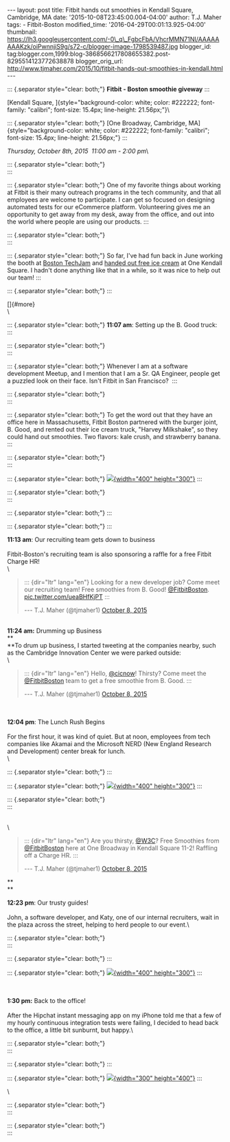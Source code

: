 \-\-- layout: post title: Fitbit hands out smoothies in Kendall Square,
Cambridge, MA date: \'2015-10-08T23:45:00.004-04:00\' author: T.J. Maher
tags: - Fitbit-Boston modified\_time: \'2016-04-29T00:01:13.925-04:00\'
thumbnail:
https://lh3.googleusercontent.com/-0\_q\_FgbcFbA/VhcrMMN71NI/AAAAAAAAKzk/oiPwnnjiS9g/s72-c/blogger-image-1798539487.jpg
blogger\_id:
tag:blogger.com,1999:blog-3868566217808655382.post-8295514123772638878
blogger\_orig\_url:
http://www.tjmaher.com/2015/10/fitbit-hands-out-smoothies-in-kendall.html
\-\--

::: {.separator style="clear: both;"}
**Fitbit - Boston smoothie giveway**
:::

[Kendall
Square, ]{style="background-color: white; color: #222222; font-family: "calibri"; font-size: 15.4px; line-height: 21.56px;"}\

::: {.separator style="clear: both;"}
[One Broadway, Cambridge,
MA]{style="background-color: white; color: #222222; font-family: "calibri"; font-size: 15.4px; line-height: 21.56px;"}
:::

*Thursday, October 8th, 2015  11:00 am - 2:00 pm*\

::: {.separator style="clear: both;"}
\
:::

::: {.separator style="clear: both;"}
One of my favorite things about working at Fitbit is their many outreach
programs in the tech community, and that all employees are welcome to
participate. I can get so focused on designing automated tests for our
eCommerce platform. Volunteering gives me an opportunity to get away
from my desk, away from the office, and out into the world where people
are using our products.
:::

::: {.separator style="clear: both;"}
\
:::

::: {.separator style="clear: both;"}
So far, I\'ve had fun back in June working the booth at [Boston
TechJam](http://adventuresinautomation.blogspot.com/2015/06/live-blog-fitbit-boston-bostontechjam.html) and
[handed out free ice
cream](http://adventuresinautomation.blogspot.com/2015/06/live-blog-free-ice-cream-from-fitbit.html)
at One Kendall Square. I hadn\'t done anything like that in a while, so
it was nice to help out our team!
:::

::: {.separator style="clear: both;"}
:::

[]{#more}\
\

::: {.separator style="clear: both;"}
**11:07 am**: Setting up the B. Good truck:
:::

::: {.separator style="clear: both;"}
\
:::

::: {.separator style="clear: both;"}
Whenever I am at a software development Meetup, and I mention that I am
a Sr. QA Engineer, people get a puzzled look on their face. Isn\'t
Fitbit in San Francisco? 
:::

::: {.separator style="clear: both;"}
\
:::

::: {.separator style="clear: both;"}
To get the word out that they have an office here in Massachusetts,
Fitbit Boston partnered with the burger joint, B. Good, and rented out
their ice cream truck, \"Harvey Milkshake\", so they could hand out
smoothies. Two flavors: kale crush, and strawberry banana. 
:::

::: {.separator style="clear: both;"}
\
:::

::: {.separator style="clear: both;"}
[![](https://lh3.googleusercontent.com/-0_q_FgbcFbA/VhcrMMN71NI/AAAAAAAAKzk/oiPwnnjiS9g/s400/blogger-image-1798539487.jpg){width="400"
height="300"}](https://lh3.googleusercontent.com/-0_q_FgbcFbA/VhcrMMN71NI/AAAAAAAAKzk/oiPwnnjiS9g/s640/blogger-image-1798539487.jpg)
:::

::: {.separator style="clear: both;"}
\
:::

::: {.separator style="clear: both;"}
:::

::: {.separator style="clear: both;"}
:::

**11:13 am**: Our recruiting team gets down to business\
\
Fitbit-Boston\'s recruiting team is also sponsoring a raffle for a free
Fitbit Charge HR!\
\

> ::: {dir="ltr" lang="en"}
> Looking for a new developer job? Come meet our recruiting team! Free
> smoothies from B. Good!
> [\@FitbitBoston](https://twitter.com/FitbitBoston).
> [pic.twitter.com/ueaBHfKjPT](http://t.co/ueaBHfKjPT)
> :::
>
> --- T.J. Maher (\@tjmaher1) [October 8,
> 2015](https://twitter.com/tjmaher1/status/652141354164719616)

\
**11:24 am:** Drumming up Business\
**\
**To drum up business, I started tweeting at the companies nearby, such
as the Cambridge Innovation Center we were parked outside:\
\

> ::: {dir="ltr" lang="en"}
> Hello, [\@cicnow](https://twitter.com/cicnow)! Thirsty? Come meet the
> [\@FitbitBoston](https://twitter.com/FitbitBoston) team to get a free
> smoothie from B. Good.
> :::
>
> --- T.J. Maher (\@tjmaher1) [October 8,
> 2015](https://twitter.com/tjmaher1/status/652142518490927104)

**\
\
12:04 pm**: The Lunch Rush Begins\
\
For the first hour, it was kind of quiet. But at noon, employees from
tech companies like Akamai and the Microsoft NERD (New England Research
and Development) center break for lunch.\
\

::: {.separator style="clear: both;"}
:::

::: {.separator style="clear: both;"}
[![](https://lh3.googleusercontent.com/-EygWsnj4SHo/VhcqbHaO5nI/AAAAAAAAKzc/CbJP-2_UsT4/s400/blogger-image-2118021328.jpg){width="400"
height="300"}](https://lh3.googleusercontent.com/-EygWsnj4SHo/VhcqbHaO5nI/AAAAAAAAKzc/CbJP-2_UsT4/s640/blogger-image-2118021328.jpg)
:::

::: {.separator style="clear: both;"}
\
:::

\
\

> ::: {dir="ltr" lang="en"}
> Are you thirsty, [\@W3C](https://twitter.com/w3c)? Free Smoothies from
> [\@FitbitBoston](https://twitter.com/FitbitBoston) here at One
> Broadway in Kendall Square 11-2! Raffling off a Charge HR.
> :::
>
> --- T.J. Maher (\@tjmaher1) [October 8,
> 2015](https://twitter.com/tjmaher1/status/652154942396825601)

**\
**

**12:23 pm**: Our trusty guides!\
\
John, a software developer, and Katy, one of our internal recruiters,
wait in the plaza across the street, helping to herd people to our
event.\

::: {.separator style="clear: both;"}
\
:::

::: {.separator style="clear: both;"}
:::

::: {.separator style="clear: both;"}
[![](https://lh3.googleusercontent.com/-x31Fr_tFAZo/VhcrM1-CcMI/AAAAAAAAKzs/D_I62trL5ng/s400/blogger-image-1699771544.jpg){width="400"
height="300"}](https://lh3.googleusercontent.com/-x31Fr_tFAZo/VhcrM1-CcMI/AAAAAAAAKzs/D_I62trL5ng/s640/blogger-image-1699771544.jpg)
:::

\
\
**1:30 pm:** Back to the office!\
\
After the Hipchat instant messaging app on my iPhone told me that a few
of my hourly continuous integration tests were failing, I decided to
head back to the office, a little bit sunburnt, but happy.\

::: {.separator style="clear: both;"}
\
:::

::: {.separator style="clear: both;"}
:::

::: {.separator style="clear: both;"}
[![](https://lh3.googleusercontent.com/-t63m0jns64g/VhcrNmLsVrI/AAAAAAAAKz0/dT_bEgMEvcE/s400/blogger-image--1456972334.jpg){width="300"
height="400"}](https://lh3.googleusercontent.com/-t63m0jns64g/VhcrNmLsVrI/AAAAAAAAKz0/dT_bEgMEvcE/s640/blogger-image--1456972334.jpg)
:::

\

::: {.separator style="clear: both;"}
\
:::

::: {.separator style="clear: both;"}
\
:::

